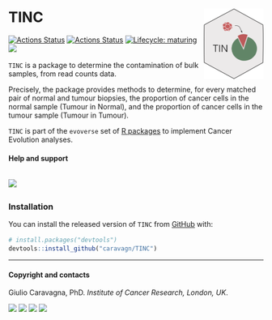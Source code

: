 
# TINC <img src='man/figures/logo.png' align="right" height="139" />

<!-- badges: start -->

[![Actions Status](https://github.com/caravagn/TINC/workflows/check-master/badge.svg)](https://github.com/caravagn/TINC/actions?query=workflow%3Acheck-master)
[![Actions Status](https://github.com/caravagn/TINC/workflows/check-development/badge.svg)](https://github.com/caravagn/TINC/actions?query=workflow%3Acheck-development)
[![Lifecycle:
maturing](https://img.shields.io/badge/lifecycle-maturing-blue.svg)](https://www.tidyverse.org/lifecycle/#maturing)
[![](https://img.shields.io/badge/Part%20of-evoverse-blue.svg)](https://caravagn.github.io/evoverse)
<!-- badges: end -->

`TINC` is a package to determine the contamination of bulk samples, from
read counts data.

Precisely, the package provides methods to determine, for every matched
pair of normal and tumour biopsies, the proportion of cancer cells in
the normal sample (Tumour in Normal), and the proportion of cancer cells
in the tumour sample (Tumour in Tumour).

`TINC` is part of the `evoverse` set of [R
packages](https://caravagn.github.io/evoverse) to implement Cancer
Evolution
analyses.

#### Help and support

## [![](https://img.shields.io/badge/GitHub%20Pages-https://caravagn.github.io/TINC/-yellow.svg)](https://caravagn.github.io/TINC)

### Installation

You can install the released version of `TINC` from
[GitHub](https://github.com/) with:

``` r
# install.packages("devtools")
devtools::install_github("caravagn/TINC")
```

-----

#### Copyright and contacts

Giulio Caravagna, PhD. *Institute of Cancer Research, London,
UK*.

[![](https://img.shields.io/badge/Email-gcaravagn@gmail.com-seagreen.svg)](mailto:gcaravagn@gmail.com)
[![](https://img.shields.io/badge/Github-caravagn-seagreen.svg)](https://github.com/caravagn)
[![](https://img.shields.io/badge/Twitter-@gcaravagna-steelblue.svg)](https://twitter.com/gcaravagna)
[![](https://img.shields.io/badge/Personal%20webpage-https://bit.ly/2kc9E6Y-red.svg)](https://sites.google.com/site/giuliocaravagna/)
